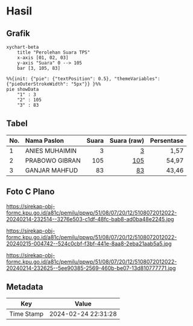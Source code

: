 # Hasil

## Grafik

```mermaid
xychart-beta
    title "Perolehan Suara TPS"
    x-axis [01, 02, 03]
    y-axis "Suara" 0 --> 105
    bar [3, 105, 83]
```

```mermaid
%%{init: {"pie": {"textPosition": 0.5}, "themeVariables": {"pieOuterStrokeWidth": "5px"}} }%%
pie showData
    "1" : 3
    "2" : 105
    "3" : 83
```

## Tabel

| No. | Nama Paslon    | Suara | Suara (raw) | Persentase |
|:--- |:-------------- | -----:| -----------:| ----------:|
| 1   | ANIES MUHAIMIN | 3     | [3][p-1]    | 1,57       |
| 2   | PRABOWO GIBRAN | 105   | [105][p-2]  | 54,97      |
| 3   | GANJAR MAHFUD  | 83    | [83][p-3]   | 43,46      |


[p-1]: https://github.com/gigit-pemilu/pemilu-2024-51-bali/blob/main/pilpres/hitung-suara/sub/51-bali/sub/08-buleleng/sub/07-sawan/sub/2012-sangsit/sub/022-tps/sub/paslon-1.txt
[p-2]: https://github.com/gigit-pemilu/pemilu-2024-51-bali/blob/main/pilpres/hitung-suara/sub/51-bali/sub/08-buleleng/sub/07-sawan/sub/2012-sangsit/sub/022-tps/sub/paslon-2.txt
[p-3]: https://github.com/gigit-pemilu/pemilu-2024-51-bali/blob/main/pilpres/hitung-suara/sub/51-bali/sub/08-buleleng/sub/07-sawan/sub/2012-sangsit/sub/022-tps/sub/paslon-3.txt

## Foto C Plano

https://sirekap-obj-formc.kpu.go.id/a81c/pemilu/ppwp/51/08/07/20/12/5108072012022-20240214-232514--3276e503-c1df-48fc-bab8-ad0ba48e2245.jpg

https://sirekap-obj-formc.kpu.go.id/a81c/pemilu/ppwp/51/08/07/20/12/5108072012022-20240215-004742--524c0cbf-f3bf-441e-8aa8-2eba21aab5a5.jpg

https://sirekap-obj-formc.kpu.go.id/a81c/pemilu/ppwp/51/08/07/20/12/5108072012022-20240214-232625--5ee90385-2569-460b-be07-13d810777771.jpg


## Metadata

| Key        | Value               |
| ---------- | ------------------- |
| Time Stamp | 2024-02-24 22:31:28 |



